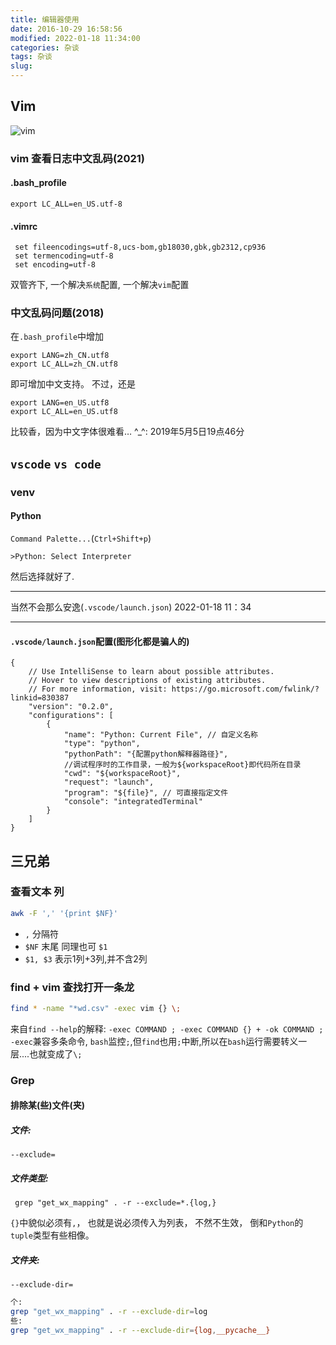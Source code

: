```yaml
---
title: 编辑器使用
date: 2016-10-29 16:58:56
modified: 2022-01-18 11:34:00
categories: 杂谈
tags: 杂谈
slug: 
---
```


## Vim
![vim](https://tse4-mm.cn.bing.net/th/id/OIP.RsJpt9plNxxlrxA9yV-OVwHaHa?pid=ImgDet&rs=1)
### vim 查看日志中文乱码(2021)

#### .bash_profile
```
export LC_ALL=en_US.utf-8
```
#### .vimrc
```
 set fileencodings=utf-8,ucs-bom,gb18030,gbk,gb2312,cp936
 set termencoding=utf-8
 set encoding=utf-8
```
双管齐下, 一个解决`系统`配置, 一个解决`vim`配置
### 中文乱码问题(2018)
在`.bash_profile`中增加
```
export LANG=zh_CN.utf8
export LC_ALL=zh_CN.utf8
```
即可增加中文支持。   不过，还是
```
export LANG=en_US.utf8
export LC_ALL=en_US.utf8
```
比较香，因为中文字体很难看…
^_^: 
    2019年5月5日19点46分

## `vscode` `vs code`
### venv
#### Python
`Command Palette...`(`Ctrl+Shift+p`)
```
>Python: Select Interpreter
```

然后选择就好了.

----

当然不会那么安逸(`.vscode/launch.json`)
2022-01-18 11：34

----
#### `.vscode/launch.json`配置(图形化都是骗人的)
```
{
    // Use IntelliSense to learn about possible attributes.
    // Hover to view descriptions of existing attributes.
    // For more information, visit: https://go.microsoft.com/fwlink/?linkid=830387
    "version": "0.2.0",
    "configurations": [
        {
            "name": "Python: Current File", // 自定义名称
            "type": "python",
            "pythonPath": "{配置python解释器路径}",
			//调试程序时的工作目录，一般为${workspaceRoot}即代码所在目录
            "cwd": "${workspaceRoot}",
            "request": "launch",
            "program": "${file}", // 可直接指定文件
            "console": "integratedTerminal"
        }
    ]
}
```

## 三兄弟
### 查看文本 列
```bash
awk -F ',' '{print $NF}'
```
- `,` 分隔符
- `$NF` 末尾 同理也可 `$1`
- `$1, $3` 表示1列+3列,并不含2列

### find + vim 查找打开一条龙
```bash
find * -name "*wd.csv" -exec vim {} \;
```
来自`find --help`的解释: `-exec COMMAND ; -exec COMMAND {} + -ok COMMAND ;`
`-exec`兼容多条命令, `bash`监控`;`,但`find`也用`;`中断,所以在`bash`运行需要转义一层....也就变成了`\;`

### Grep
#### 排除某(些)文件(夹)
##### 文件:
`--exclude=`
##### 文件类型:
```
 grep "get_wx_mapping" . -r --exclude=*.{log,}
```
`{}`中貌似必须有`,`， 也就是说必须传入为列表， 不然不生效， 倒和`Python`的`tuple`类型有些相像。
##### 文件夹:
`--exclude-dir=`

```bash
个:
grep "get_wx_mapping" . -r --exclude-dir=log
些:
grep "get_wx_mapping" . -r --exclude-dir={log,__pycache__}
```
